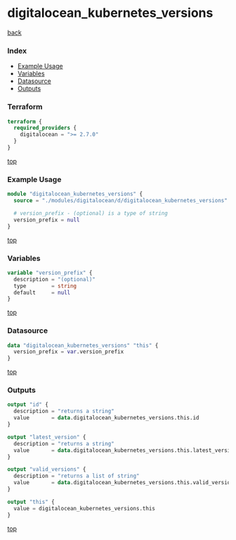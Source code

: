 # digitalocean_kubernetes_versions

[back](../digitalocean.md)

### Index

- [Example Usage](#example-usage)
- [Variables](#variables)
- [Datasource](#datasource)
- [Outputs](#outputs)

### Terraform

```terraform
terraform {
  required_providers {
    digitalocean = ">= 2.7.0"
  }
}
```

[top](#index)

### Example Usage

```terraform
module "digitalocean_kubernetes_versions" {
  source = "./modules/digitalocean/d/digitalocean_kubernetes_versions"

  # version_prefix - (optional) is a type of string
  version_prefix = null
}
```

[top](#index)

### Variables

```terraform
variable "version_prefix" {
  description = "(optional)"
  type        = string
  default     = null
}
```

[top](#index)

### Datasource

```terraform
data "digitalocean_kubernetes_versions" "this" {
  version_prefix = var.version_prefix
}
```

[top](#index)

### Outputs

```terraform
output "id" {
  description = "returns a string"
  value       = data.digitalocean_kubernetes_versions.this.id
}

output "latest_version" {
  description = "returns a string"
  value       = data.digitalocean_kubernetes_versions.this.latest_version
}

output "valid_versions" {
  description = "returns a list of string"
  value       = data.digitalocean_kubernetes_versions.this.valid_versions
}

output "this" {
  value = digitalocean_kubernetes_versions.this
}
```

[top](#index)